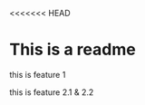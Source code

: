 <<<<<<< HEAD
# This is a readme
this is feature 1

[//]: # (Thomas: split feature 2.2 into 2.2 & 2.1)
this is feature 2.1 & 2.2


[//]: # (TODO @Cody Add feature 3 and build two.
        TODO @Thomas split feature 2.2 into feature 2.1 & 2.2)


